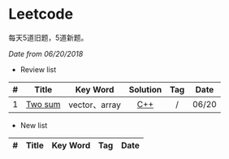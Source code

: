 # Leetcode

每天5道旧题，5道新题。

*Date from 06/20/2018*

* Review list

| # | Title | Key Word | Solution | Tag | Date |
| :------: | :------: | :------:| :------: | :------: | :------: |
| 1 | [Two sum](https://leetcode.com/problems/two-sum/description/) | vector、array | [C++](https://github.com/melodybabee/Leetcode/blob/master/1.TwoSum.cpp) | / | 06/20 |

* New list

| # | Title | Key Word | Tag | Date |
| :------: | :------: | :------:| :------: | :------: |

